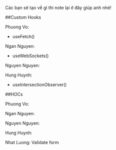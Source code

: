 Các bạn sẽ tạo về gì thì note lại ở đây giúp anh nhé!

##Custom Hooks

Phuong Vo:

- useFetch()

Ngan Nguyen:

- useWebSockets()

Nguyen Nguyen:

Hung Huynh:

- useIntersectionObserver()

##HOCs

Phuong Vo:

Ngan Nguyen:

Nguyen Nguyen:

Hung Huynh:

Nhat Luong: Validate form
